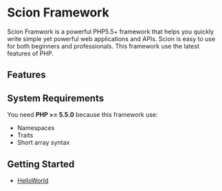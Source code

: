 # Scion Framework

Scion Framwork is a powerful PHP5.5+ framework that helps you quickly write simple yet powerful web applications and APIs.
Scion is easy to use for both beginners and professionals. This framework use the latest features of PHP.

## Features

## System Requirements
You need **PHP >= 5.5.0** because this framework use:
* Namespaces
* Traits
* Short array syntax

## Getting Started
* [HelloWorld](https://github.com/emulienfou/Scion-Framework/wiki/HelloWorld)
